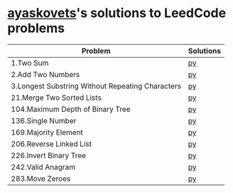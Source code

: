 # [ayaskovets](https://github.com/ayaskovets)'s solutions to LeedCode problems

| Problem                                                           | Solutions |
| ----------------------------------------------------------------- | --------- |
| 1.Two Sum                                                         | [py](<./python/1.Two Sum.py>) |
| 2.Add Two Numbers                                                 | [py](<./python/2.Add Two Numbers.py>) |
| 3.Longest Substring Without Repeating Characters                  | [py](<./python/3.Longest Substring Without Repeating Characters.py>) |
| 21.Merge Two Sorted Lists                                         | [py](<./python/21.Merge Two Sorted Lists.py>) |
| 104.Maximum Depth of Binary Tree                                  | [py](<./python/104.Maximum Depth of Binary Tree.py>) |
| 136.Single Number                                                 | [py](<./python/136.Single Number.py>) |
| 169.Majority Element                                              | [py](<./python/169.Majority Element.py>) |
| 206.Reverse Linked List                                           | [py](<./python/206.Reverse Linked List.py>) |
| 226.Invert Binary Tree                                            | [py](<./python/226.Invert Binary Tree.py>) |
| 242.Valid Anagram                                                 | [py](<./python/242.Valid Anagram.py>) |
| 283.Move Zeroes                                                   | [py](<./python/283.Move Zeroes.py>) |
